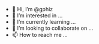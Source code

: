 - 👋 Hi, I’m @gphiz
- 👀 I’m interested in ...
- 🌱 I’m currently learning ...
- 💞️ I’m looking to collaborate on ...
- 📫 How to reach me ...

<!---
gphiz/gphiz is a ✨ special ✨ repository because its `README.md` (this file) appears on your GitHub profile.
You can click the Preview link to take a look at your changes.
--->
